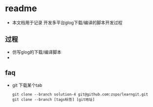 # readme 

- 本文档用于记录 开发多平台glog下载/编译的脚本开发过程



## 过程

- 仿写glog的下载/编译脚本
- 





## faq

- git 下载某个tab

  ```
  git clone --branch solution-4 git@github.com:zspo/learngit.git
  git clone --branch [tags标签] [git地址]
  ```

  